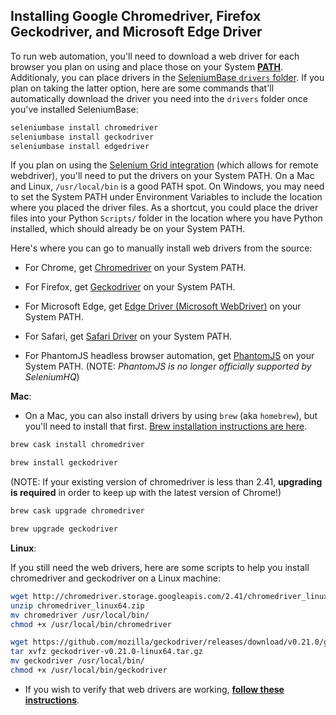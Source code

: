 ## Installing Google Chromedriver, Firefox Geckodriver, and Microsoft Edge Driver


To run web automation, you'll need to download a web driver for each browser you plan on using and place those on your System **[PATH](http://java.com/en/download/help/path.xml)**. Additionaly, you can place drivers in the [SeleniumBase `drivers` folder](https://github.com/seleniumbase/SeleniumBase/blob/master/drivers). If you plan on taking the latter option, here are some commands that'll automatically download the driver you need into the ``drivers`` folder once you've installed SeleniumBase:

```bash
seleniumbase install chromedriver
seleniumbase install geckodriver
seleniumbase install edgedriver
```

If you plan on using the [Selenium Grid integration](https://github.com/seleniumbase/SeleniumBase/blob/master/integrations/selenium_grid/ReadMe.md) (which allows for remote webdriver), you'll need to put the drivers on your System PATH. On a Mac and Linux, ``/usr/local/bin`` is a good PATH spot. On Windows, you may need to set the System PATH under Environment Variables to include the location where you placed the driver files. As a shortcut, you could place the driver files into your Python ``Scripts/`` folder in the location where you have Python installed, which should already be on your System PATH.

Here's where you can go to manually install web drivers from the source:

* For Chrome, get [Chromedriver](https://sites.google.com/a/chromium.org/chromedriver/downloads) on your System PATH.

* For Firefox, get [Geckodriver](https://github.com/mozilla/geckodriver/releases) on your System PATH.

* For Microsoft Edge, get [Edge Driver (Microsoft WebDriver)](https://developer.microsoft.com/en-us/microsoft-edge/tools/webdriver/) on your System PATH.

* For Safari, get [Safari Driver](https://github.com/seleniumbase/SeleniumBase/blob/master/help_docs/using_safari_driver.md) on your System PATH.

* For PhantomJS headless browser automation, get [PhantomJS](http://phantomjs.org/download.html) on your System PATH. (NOTE: <i>PhantomJS is no longer officially supported by SeleniumHQ</i>)

**Mac**:

* On a Mac, you can also install drivers by using ``brew`` (aka ``homebrew``), but you'll need to install that first. [Brew installation instructions are here](https://github.com/seleniumbase/SeleniumBase/blob/master/help_docs/install_python_pip_git.md).

```bash
brew cask install chromedriver

brew install geckodriver
```

(NOTE: If your existing version of chromedriver is less than 2.41, **upgrading is required** in order to keep up with the latest version of Chrome!)

```bash
brew cask upgrade chromedriver

brew upgrade geckodriver
```

**Linux**:

If you still need the web drivers, here are some scripts to help you install chromedriver and geckodriver on a Linux machine:

```bash
wget http://chromedriver.storage.googleapis.com/2.41/chromedriver_linux64.zip
unzip chromedriver_linux64.zip
mv chromedriver /usr/local/bin/
chmod +x /usr/local/bin/chromedriver
```

```bash
wget https://github.com/mozilla/geckodriver/releases/download/v0.21.0/geckodriver-v0.21.0-linux64.tar.gz
tar xvfz geckodriver-v0.21.0-linux64.tar.gz
mv geckodriver /usr/local/bin/
chmod +x /usr/local/bin/geckodriver
```

* If you wish to verify that web drivers are working, **[follow these instructions](https://github.com/seleniumbase/SeleniumBase/blob/master/help_docs/verify_webdriver.md)**.
